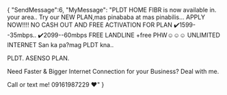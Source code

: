 {
"SendMessage":6,
"MyMessage":
"PLDT HOME FIBR is now available in. your area..
Try our NEW PLAN,mas pinababa at mas pinabilis...
APPLY NOW!!!!
NO CASH OUT AND FREE ACTIVATION FOR PLAN ✔️1599--35mbps..
✔️2099--60mbps
FREE LANDLINE
+free PHW☺️☺️☺️
UNLIMITED INTERNET
San ka pa?mag PLDT kna..

PLDT.
ASENSO PLAN.

Need Faster & Bigger Internet Connection for your Business? Deal with me.

Call or text me! 
09161987229 ♥️"
}
